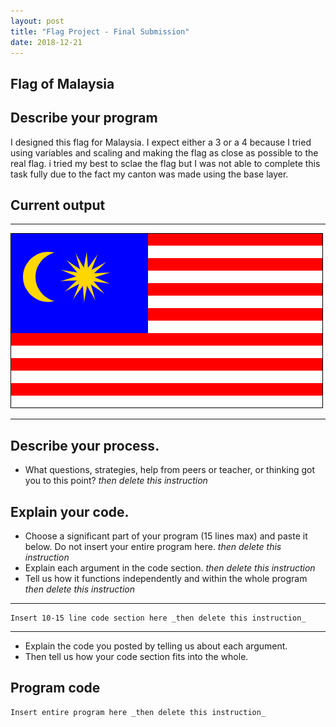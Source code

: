 ```yaml
---
layout: post
title: "Flag Project - Final Submission"
date: 2018-12-21
---
```


## Flag of Malaysia

## Describe your program

I designed this flag for Malaysia.
I expect either a 3 or a 4 because I tried using variables and scaling and making the flag as close as possible to the real flag. i tried my best to sclae the flag but I was not able to complete this task fully due to the fact my canton was made using the base layer.

## Current output

* * *
![download](/images/malaysianflag.png)
* * *

## Describe your process.

-   What questions, strategies, help from peers or teacher, or thinking got you to this point? _then delete this instruction_

<!--- Delete this comment and add your writing -->


## Explain your code.

-   Choose a significant part of your program (15 lines max) and paste it below. Do not insert your entire program here. _then delete this instruction_
-   Explain each argument in the code section. _then delete this instruction_
-   Tell us how it functions independently and within the whole program _then delete this instruction_

* * *

```
Insert 10-15 line code section here _then delete this instruction_
```

* * *

-   Explain the code you posted by telling us about each argument.
-   Then tell us how your code section fits into the whole.
 
<!--- Delete this comment and add your writing -->


## Program code

```
Insert entire program here _then delete this instruction_
```
